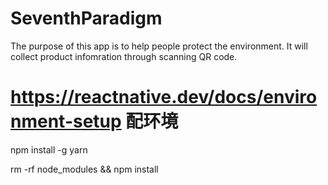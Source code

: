 # SeventhParadigm
The purpose of this app is to help people protect the environment. It will collect product infomration through scanning QR code.
# https://reactnative.dev/docs/environment-setup 配环境
npm install -g yarn

rm -rf node_modules && npm install
